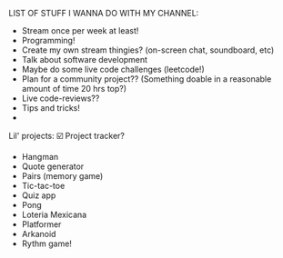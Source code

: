 LIST OF STUFF I WANNA DO WITH MY CHANNEL:

- Stream once per week at least!
- Programming!
- Create my own stream thingies? (on-screen chat, soundboard, etc)
- Talk about software development
- Maybe do some live code challenges (leetcode!)
- Plan for a community project?? (Something doable in a reasonable amount of time 20 hrs top?)
- Live code-reviews??
- Tips and tricks!
-

Lil' projects:
☑️ Project tracker?

- Hangman
- Quote generator
- Pairs (memory game)
- Tic-tac-toe
- Quiz app
- Pong
- Loteria Mexicana
- Platformer
- Arkanoid
- Rythm game!
